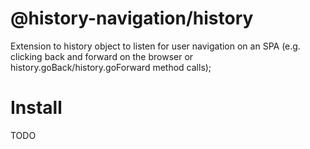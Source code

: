 # @history-navigation/history

Extension to history object to listen for user navigation on an SPA (e.g. clicking back and forward on the browser or history.goBack/history.goForward method calls);

# Install

TODO
